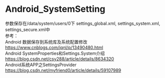 # Android_SystemSetting
参数保存在/data/system/users/0下 settings_global.xml, settings_system.xml, settings_secure.xml中  
参考：  
Android 数据保存到系统库及系统配置修改 https://www.cnblogs.com/jqnl/p/13490480.html                                                                                                  
Android SystemProperties和Settings.System介绍 https://blog.csdn.net/csy288/article/details/8634320  
Android系统APP之SettingsProvider  https://blog.csdn.net/myfriend0/article/details/59107989  
